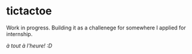 # tictactoe

Work in progress. 
Building it as a challenege for somewhere I applied for internship.

_à tout à l'heure! :D_
